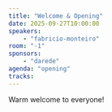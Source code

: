 ```yaml
---
title: "Welcome & Opening"
date: 2025-09-27T10:00:00
speakers:
    - "fabricio-monteiro"
room: "-1"
sponsors: 
    - "darede"
agenda: "opening"
tracks:
---
```


Warm welcome to everyone!